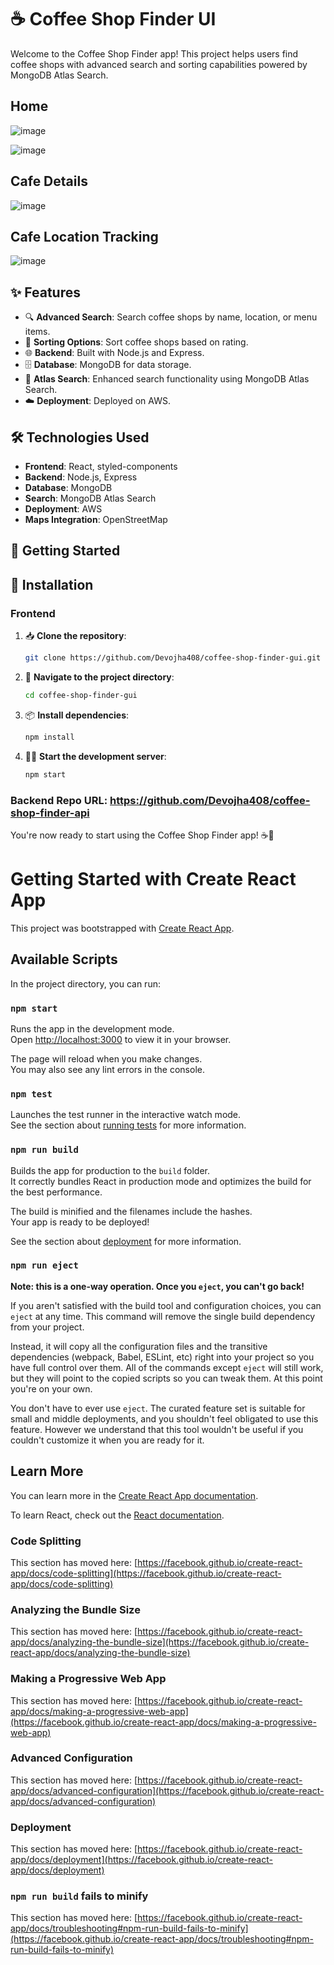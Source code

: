 # ☕ Coffee Shop Finder UI

Welcome to the Coffee Shop Finder app! This project helps users find coffee shops with advanced search and sorting capabilities powered by MongoDB Atlas Search.

## Home

![image](https://github.com/Devojha408/coffee-shop-finder-gui/assets/55236505/4c1e68a6-3ee6-4518-a56d-0bf0886e1797)

![image](https://github.com/Devojha408/coffee-shop-finder-gui/assets/55236505/f8b048fd-d99c-439d-9f13-247a3de00ad4)

## Cafe Details

![image](https://github.com/Devojha408/coffee-shop-finder-gui/assets/55236505/43b2652a-30f8-4e15-82e9-93942e9705df)

## Cafe Location Tracking

![image](https://github.com/Devojha408/coffee-shop-finder-gui/assets/55236505/830ce17d-d30d-4883-af7d-b3778e5e87b5)



## ✨ Features

- 🔍 **Advanced Search**: Search coffee shops by name, location, or menu items.
- 🔀 **Sorting Options**: Sort coffee shops based on rating.
- 🌐 **Backend**: Built with Node.js and Express.
- 🗄️ **Database**: MongoDB for data storage.
- 🚀 **Atlas Search**: Enhanced search functionality using MongoDB Atlas Search.
- ☁️ **Deployment**: Deployed on AWS.

## 🛠️ Technologies Used

- **Frontend**: React, styled-components
- **Backend**: Node.js, Express
- **Database**: MongoDB
- **Search**: MongoDB Atlas Search
- **Deployment**: AWS
- **Maps Integration**: OpenStreetMap

## 🚀 Getting Started

## 🔧 Installation

### Frontend

1. 📥 **Clone the repository**:
    ```sh
    git clone https://github.com/Devojha408/coffee-shop-finder-gui.git
    ```

2. 📁 **Navigate to the project directory**:
    ```sh
    cd coffee-shop-finder-gui
    ```

3. 📦 **Install dependencies**:
    ```sh
    npm install
    ```

4. 🏃‍♂️ **Start the development server**:
    ```sh
    npm start
    ```

### Backend Repo URL: https://github.com/Devojha408/coffee-shop-finder-api

You're now ready to start using the Coffee Shop Finder app! ☕🚀


# Getting Started with Create React App

This project was bootstrapped with [Create React App](https://github.com/facebook/create-react-app).

## Available Scripts

In the project directory, you can run:

### `npm start`

Runs the app in the development mode.\
Open [http://localhost:3000](http://localhost:3000) to view it in your browser.

The page will reload when you make changes.\
You may also see any lint errors in the console.

### `npm test`

Launches the test runner in the interactive watch mode.\
See the section about [running tests](https://facebook.github.io/create-react-app/docs/running-tests) for more information.

### `npm run build`

Builds the app for production to the `build` folder.\
It correctly bundles React in production mode and optimizes the build for the best performance.

The build is minified and the filenames include the hashes.\
Your app is ready to be deployed!

See the section about [deployment](https://facebook.github.io/create-react-app/docs/deployment) for more information.

### `npm run eject`

**Note: this is a one-way operation. Once you `eject`, you can't go back!**

If you aren't satisfied with the build tool and configuration choices, you can `eject` at any time. This command will remove the single build dependency from your project.

Instead, it will copy all the configuration files and the transitive dependencies (webpack, Babel, ESLint, etc) right into your project so you have full control over them. All of the commands except `eject` will still work, but they will point to the copied scripts so you can tweak them. At this point you're on your own.

You don't have to ever use `eject`. The curated feature set is suitable for small and middle deployments, and you shouldn't feel obligated to use this feature. However we understand that this tool wouldn't be useful if you couldn't customize it when you are ready for it.

## Learn More

You can learn more in the [Create React App documentation](https://facebook.github.io/create-react-app/docs/getting-started).

To learn React, check out the [React documentation](https://reactjs.org/).

### Code Splitting

This section has moved here: [https://facebook.github.io/create-react-app/docs/code-splitting](https://facebook.github.io/create-react-app/docs/code-splitting)

### Analyzing the Bundle Size

This section has moved here: [https://facebook.github.io/create-react-app/docs/analyzing-the-bundle-size](https://facebook.github.io/create-react-app/docs/analyzing-the-bundle-size)

### Making a Progressive Web App

This section has moved here: [https://facebook.github.io/create-react-app/docs/making-a-progressive-web-app](https://facebook.github.io/create-react-app/docs/making-a-progressive-web-app)

### Advanced Configuration

This section has moved here: [https://facebook.github.io/create-react-app/docs/advanced-configuration](https://facebook.github.io/create-react-app/docs/advanced-configuration)

### Deployment

This section has moved here: [https://facebook.github.io/create-react-app/docs/deployment](https://facebook.github.io/create-react-app/docs/deployment)

### `npm run build` fails to minify

This section has moved here: [https://facebook.github.io/create-react-app/docs/troubleshooting#npm-run-build-fails-to-minify](https://facebook.github.io/create-react-app/docs/troubleshooting#npm-run-build-fails-to-minify)
